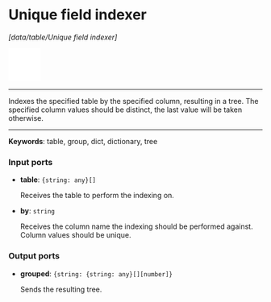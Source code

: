 # Unique field indexer

_[data/table/Unique field indexer]_

![icon](</assets/icons/cbb85c56-3c8f-4e5e-afdd-a9dd9e84385d.png>)

---

Indexes the specified table by the specified column, resulting in a tree. The specified column values should be distinct, the last value will be taken otherwise.<br>

---

__Keywords__: table, group, dict, dictionary, tree

### Input ports

* __table__: ` {string: any}[] `

    Receives the table to perform the indexing on.<br>


* __by__: ` string `

    Receives the column name the indexing should be performed against. Column values should be unique.<br>

### Output ports

* __grouped__: ` {string: {string: any}[][number]} `

    Sends the resulting tree.<br>

